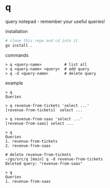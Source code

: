 # q
query notepad - remember your useful queries!

installation
```zsh
# clone this repo and cd into it
go install .
```

commands
```
> q <query-name>          # list all
> q <query-name> <query>  # add query
> q -d <query-name>       # delete query
```

example
```
> q
Queries

> q revenue-from-tickets 'select ...'
[revenue-from-tickets]	select ...

> q revenue-from-saas 'select ...'
[revenue-from-saas]	select ...

> q
Queries
1. revenue-from-tickets
2. revenue-from-saas

# delete revenue-from-tickets
~/go/src/q [main] q -d revenue-from-tickets
Deleted query: "revenue-from-saas"

> q
Queries
1. revenue-from-saas
```
